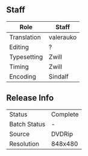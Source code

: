 ## Staff

| Role            | Staff     |
|-----------------|-----------|
| Translation     | valerauko |
| Editing         | ?         |
| Typesetting     | Zwill     |
| Timing          | Zwill     |
| Encoding        | Sindalf   |

## Release Info

|              |           |
|--------------|-----------|
| Status       | Complete  |
| Batch Status | -         |
| Source       | DVDRip    |
| Resolution   | 848x480   |
